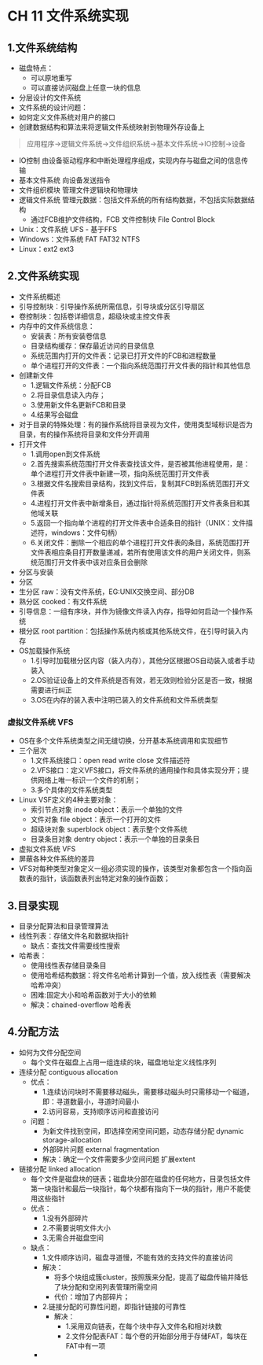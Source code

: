 # CH 11 文件系统实现

## 1.文件系统结构

- 磁盘特点：
  - 可以原地重写
  - 可以直接访问磁盘上任意一块的信息
- 分层设计的文件系统
- 文件系统的设计问题：
- 如何定义文件系统对用户的接口
- 创建数据结构和算法来将逻辑文件系统映射到物理外存设备上
> 应用程序->逻辑文件系统->文件组织系统->基本文件系统->IO控制->设备
- IO控制  由设备驱动程序和中断处理程序组成，实现内存与磁盘之间的信息传输
- 基本文件系统 向设备发送指令
- 文件组织模块 管理文件逻辑块和物理块
- 逻辑文件系统 管理元数据：包括文件系统的所有结构数据，不包括实际数据结构
  - 通过FCB维护文件结构，FCB 文件控制块 File Control Block
- Unix：文件系统 UFS - 基于FFS
- Windows：文件系统 FAT FAT32 NTFS
- Linux：ext2 ext3

## 2.文件系统实现

- 文件系统概述
- 引导控制块：引导操作系统所需信息，引导块或分区引导扇区
- 卷控制块：包括卷详细信息，超级块或主控文件表
- 内存中的文件系统信息：
  - 安装表：所有安装卷信息
  - 目录结构缓存：保存最近访问的目录信息
  - 系统范围内打开的文件表：记录已打开文件的FCB和进程数量
  - 单个进程打开的文件表：一个指向系统范围打开文件表的指针和其他信息
- 创建新文件
  - 1.逻辑文件系统：分配FCB
  - 2.将目录信息读入内存；
  - 3.使用新文件名更新FCB和目录
  - 4.结果写会磁盘
- 对于目录的特殊处理：有的操作系统将目录视为文件，使用类型域标识是否为目录，有的操作系统将目录和文件分开调用
- 打开文件
  - 1.调用open到文件系统
  - 2.首先搜索系统范围打开文件表查找该文件，是否被其他进程使用，是：单个进程打开文件表中新建一项，指向系统范围打开文件表
  - 3.根据文件名搜索目录结构，找到文件后，复制其FCB到系统范围打开文件表
  - 4.进程打开文件表中新增条目，通过指针将系统范围打开文件表条目和其他域关联
  - 5.返回一个指向单个进程的打开文件表中合适条目的指针（UNIX：文件描述符，windows：文件句柄）
  - 6.关闭文件：删除一个相应的单个进程打开文件表的条目，系统范围打开文件表相应条目打开数量递减，若所有使用该文件的用户关闭文件，则系统范围打开文件表中该对应条目会删除
- 分区与安装
- 分区
- 生分区 raw：没有文件系统，EG:UNIX交换空间、部分DB
- 熟分区 cooked：有文件系统
- 引导信息：一组有序块，并作为镜像文件读入内存，指导如何启动一个操作系统
- 根分区 root partition：包括操作系统内核或其他系统文件，在引导时装入内存
- OS加载操作系统
  - 1.引导时加载根分区内容（装入内存），其他分区根据OS自动装入或者手动装入
  - 2.OS验证设备上的文件系统是否有效，若无效则检验分区是否一致，根据需要进行纠正
  - 3.OS在内存的装入表中注明已装入的文件系统和文件系统类型

### 虚拟文件系统 VFS

- OS在多个文件系统类型之间无缝切换，分开基本系统调用和实现细节
- 三个层次
  - 1.文件系统接口：open read write close 文件描述符
  - 2.VFS接口：定义VFS接口，将文件系统的通用操作和具体实现分开；提供网络上唯一标识一个文件的机制；
  - 3.多个具体的文件系统类型
- Linux VSF定义的4种主要对象：
  - 索引节点对象 inode object：表示一个单独的文件
  - 文件对象 file object：表示一个打开的文件
  - 超级块对象 superblock object：表示整个文件系统
  - 目录条目对象 dentry object：表示一个单独的目录条目
- 虚拟文件系统 VFS
- 屏蔽各种文件系统的差异
- VFS对每种类型对象定义一组必须实现的操作，该类型对象都包含一个指向函数表的指针，该函数表列出特定对象的操作函数；

## 3.目录实现

- 目录分配算法和目录管理算法
- 线性列表：存储文件名和数据块指针
  - 缺点：查找文件需要线性搜索
- 哈希表：
  - 使用线性表存储目录条目
  - 使用哈希结构数据：将文件名哈希计算到一个值，放入线性表（需要解决哈希冲突）
  - 困难:固定大小和哈希函数对于大小的依赖
  - 解决：chained-overflow 哈希表

## 4.分配方法

- 如何为文件分配空间
  - 每个文件在磁盘上占用一组连续的块，磁盘地址定义线性序列
- 连续分配 contiguous allocation
  - 优点：
    - 1.连续访问块时不需要移动磁头，需要移动磁头时只需移动一个磁道，即：寻道数最小，寻道时间最小
    - 2.访问容易，支持顺序访问和直接访问
  - 问题：
    - 为新文件找到空间，即选择空闲空间问题，动态存储分配 dynamic storage-allocation
    - 外部碎片问题 external fragmentation
    - 解决：确定一个文件需要多少空间问题 扩展extent
- 链接分配 linked allocation
  - 每个文件是磁盘块的链表；磁盘块分部在磁盘的任何地方，目录包括文件第一块指针和最后一块指针，每个块都有指向下一块的指针，用户不能使用这些指针
  - 优点：
    - 1.没有外部碎片
    - 2.不需要说明文件大小
    - 3.无需合并磁盘空间
  - 缺点：
    - 1.文件顺序访问，磁盘寻道慢，不能有效的支持文件的直接访问
    - 解决：
      - 将多个块组成簇cluster，按照簇来分配，提高了磁盘传输并降低了块分配和空闲列表管理所需空间
      - 代价：增加了内部碎片；
    - 2.链接分配的可靠性问题，即指针链接的可靠性
      - 解决：
        - 1.采用双向链表，在每个块中存入文件名和相对块数
        - 2.文件分配表FAT：每个卷的开始部分用于存储FAT，每块在FAT中有一项
    - 